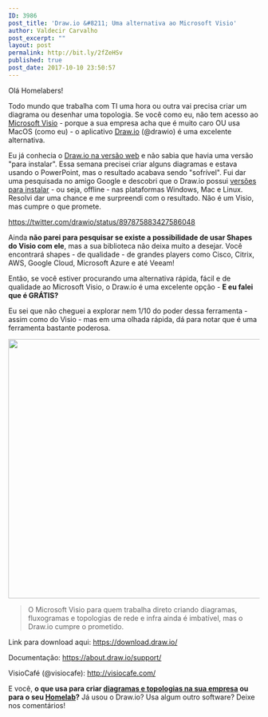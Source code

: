 ```yaml
---
ID: 3986
post_title: 'Draw.io &#8211; Uma alternativa ao Microsoft Visio'
author: Valdecir Carvalho
post_excerpt: ""
layout: post
permalink: http://bit.ly/2fZeHSv
published: true
post_date: 2017-10-10 23:50:57
---
```

Olá Homelabers!

Todo mundo que trabalha com TI uma hora ou outra vai precisa criar um diagrama ou desenhar uma topologia. Se você como eu, não tem acesso ao <a href="https://products.office.com/pt-br/visio/flowchart-software?tab=tabs-1" target="_blank" rel="noopener">Microsoft Visio</a> - porque a sua empresa acha que é muito caro OU usa MacOS (como eu) - o aplicativo <a href="https://www.draw.io/" target="_blank" rel="noopener">Draw.io</a> (@drawio) é uma excelente alternativa.

Eu já conhecia o <a href="https://www.draw.io/" target="_blank" rel="noopener">Draw.io na versão web</a> e não sabia que havia uma versão "para instalar". Essa semana precisei criar alguns diagramas e estava usando o PowerPoint, mas o resultado acabava sendo "sofrível". Fui dar uma pesquisada no amigo Google e descobri que o Draw.io possui <a href="https://about.draw.io/integrations/#integrations_offline" target="_blank" rel="noopener">versões para instalar</a> - ou seja, offline - nas plataformas Windows, Mac e Linux. Resolvi dar uma chance e me surpreendi com o resultado. Não é um Visio, mas cumpre o que promete.

https://twitter.com/drawio/status/897875883427586048

Ainda <strong>não parei para pesquisar se existe a possibilidade de usar Shapes do Visio com ele</strong>, mas a sua biblioteca não deixa muito a desejar. Você encontrará shapes - de qualidade - de grandes players como Cisco, Citrix, AWS, Google Cloud, Microsoft Azure e até Veeam!

Então, se você estiver procurando uma alternativa rápida, fácil e de qualidade ao Microsoft Visio, o Draw.io é uma excelente opção - <strong>E eu falei que é GRÁTIS?</strong>

Eu sei que não cheguei a explorar nem 1/10 do poder dessa ferramenta - assim como do Visio - mas em uma olhada rápida, dá para notar que é uma ferramenta bastante poderosa.

<img class="aligncenter size-full wp-image-3987" src="http://homelaber.com.br/site/wp-content/uploads/2017/10/shapes-drawio-veeam.jpg" alt="" width="700" height="519" />

<blockquote>O Microsoft Visio para quem trabalha direto criando diagramas, fluxogramas e topologias de rede e infra ainda é imbatível, mas o Draw.io cumpre o prometido.</blockquote>

Link para download aqui: <a href="https://about.draw.io/integrations/#integrations_offline" target="_blank" rel="noopener">https://download.draw.io/</a>

Documentação: <a href="https://about.draw.io/support/" target="_blank" rel="noopener">https://about.draw.io/support/</a>

VisioCafé (@visiocafe): <a href="http://visiocafe.com/" target="_blank" rel="noopener">http://visiocafe.com/</a>

E você, <strong>o que usa para criar <a href="http://networkdiagram101.com/" target="_blank" rel="noopener">diagramas e topologias na sua empresa</a> ou para o seu <a href="https://www.reddit.com/r/homelab/search?q=diagram&amp;restrict_sr=on" target="_blank" rel="noopener">Homelab</a>?</strong> Já usou o Draw.io? Usa algum outro software? Deixe nos comentários!